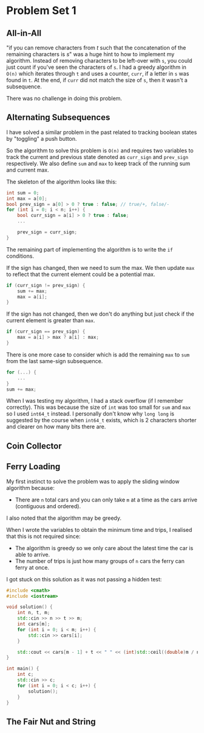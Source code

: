 # Problem Set 1

## All-in-All

"if you can remove characters from *t* such that the concatenation of the remaining characters is *s*" was a huge hint to how to implement my algorithm. Instead of removing characters to be left-over with `s`, you could just count if you've seen the characters of `s`. I had a greedy algorithm in `O(n)` which iterates through `t` and uses a counter, `curr`, if a letter in `s` was found in `t`. At the end, if `curr` did not match the size of `s`, then it wasn't a subsequence.

There was no challenge in doing this problem.

## Alternating Subsequences

I have solved a similar problem in the past related to tracking boolean states by "toggling" a push button.

So the algorithm to solve this problem is `O(n)` and requires two variables to track the current and previous state denoted as `curr_sign` and `prev_sign` respectively. We also define `sum` and `max` to keep track of the running sum and current max.

The skeleton of the algorithm looks like this:
```cpp
int sum = 0;
int max = a[0];
bool prev_sign = a[0] > 0 ? true : false; // true/+, false/-
for (int i = 0; i < n; i++) {
    bool curr_sign = a[i] > 0 ? true : false;
    ...

    prev_sign = curr_sign;
}
```

The remaining part of implementing the algorithm is to write the `if` conditions.

If the sign has changed, then we need to sum the max. We then update `max` to reflect that the current element could be a potential max.
```cpp
if (curr_sign != prev_sign) {
    sum += max;
    max = a[i];
}
```

If the sign has not changed, then we don't do anything but just check if the current element is greater than `max`.
```cpp
if (curr_sign == prev_sign) {
    max = a[i] > max ? a[i] : max;
}
```

There is one more case to consider which is add the remaining `max` to `sum` from the last same-sign subsequence.
```cpp
for (...) {
    ...
}
sum += max;
```

When I was testing my algorithm, I had a stack overflow (if I remember correctly). This was because the size of `int` was too small for `sum` and `max` so I used `int64_t` instead. I personally don't know why `long long` is suggested by the course when `int64_t` exists, which is 2 characters shorter and clearer on how many bits there are.

## Coin Collector

## Ferry Loading

My first instinct to solve the problem was to apply the sliding window algorithm because:
- There are `n` total cars and you can only take `m` at a time as the cars arrive (contiguous and ordered).

I also noted that the algorithm may be greedy.

When I wrote the variables to obtain the minimum time and trips, I realised that this is not required since:
- The algorithm is greedy so we only care about the latest time the car is able to arrive.
- The number of trips is just how many groups of `n` cars the ferry can ferry at once.

I got stuck on this solution as it was not passing a hidden test:
```cpp
#include <cmath>
#include <iostream>

void solution() {
    int n, t, m;
    std::cin >> n >> t >> m;
    int cars[m];
    for (int i = 0; i < m; i++) {
        std::cin >> cars[i];
    }

    std::cout << cars[m - 1] + t << " " << (int)std::ceil((double)m / n) << "\n";
}

int main() {
    int c;
    std::cin >> c;
    for (int i = 0; i < c; i++) {
        solution();
    }
}
```




## The Fair Nut and String